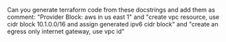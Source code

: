 Can you generate terraform code from these docstrings and add them as comment: "Provider Block: aws in us east 1" and "create vpc resource, use cidr block 10.1.0.0/16 and assign generated ipv6 cidr block" and "create an egress only internet gateway, use vpc id"
